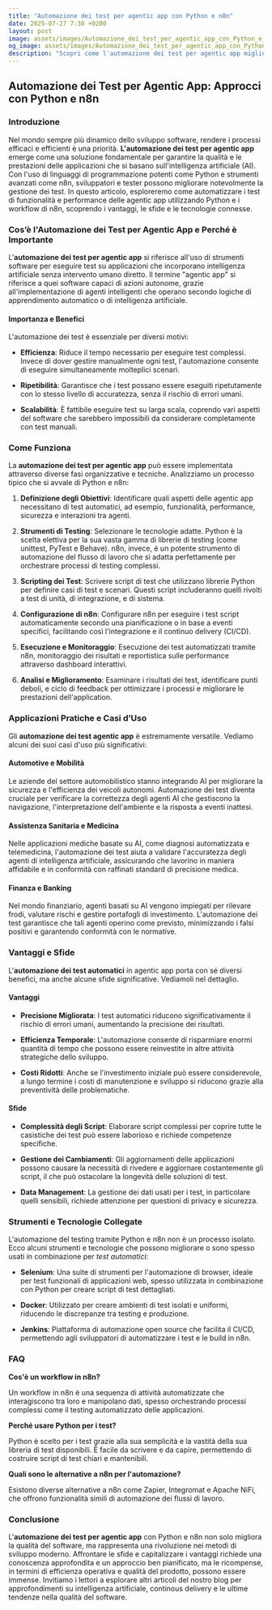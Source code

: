 ```yaml
---
title: "Automazione dei test per agentic app con Python e n8n"
date: 2025-07-27 7:30 +0200
layout: post
image: assets/images/Automazione_dei_test_per_agentic_app_con_Python_e_n8n.jpg
og_image: assets/images/Automazione_dei_test_per_agentic_app_con_Python_e_n8n.jpg
description: "Scopri come l'automazione dei test per agentic app migliora la qualità software AI con Python e n8n. Facilita il tuo workflow con test automatici."
---
```


## Automazione dei Test per Agentic App: Approcci con Python e n8n

### Introduzione

Nel mondo sempre più dinamico dello sviluppo software, rendere i processi efficaci e efficienti è una priorità. **L'automazione dei test per agentic app** emerge come una soluzione fondamentale per garantire la qualità e le prestazioni delle applicazioni che si basano sull'intelligenza artificiale (AI). Con l'uso di linguaggi di programmazione potenti come Python e strumenti avanzati come n8n, sviluppatori e tester possono migliorare notevolmente la gestione dei test. In questo articolo, esploreremo come automatizzare i test di funzionalità e performance delle agentic app utilizzando Python e i workflow di n8n, scoprendo i vantaggi, le sfide e le tecnologie connesse.

### Cos’è l'Automazione dei Test per Agentic App e Perché è Importante

L'**automazione dei test per agentic app** si riferisce all'uso di strumenti software per eseguire test su applicazioni che incorporano intelligenza artificiale senza intervento umano diretto. Il termine "agentic app" si riferisce a quei software capaci di azioni autonome, grazie all'implementazione di agenti intelligenti che operano secondo logiche di apprendimento automatico o di intelligenza artificiale.

#### Importanza e Benefici

L'automazione dei test è essenziale per diversi motivi:

- **Efficienza**: Riduce il tempo necessario per eseguire test complessi. Invece di dover gestire manualmente ogni test, l'automazione consente di eseguire simultaneamente molteplici scenari.

- **Ripetibilità**: Garantisce che i test possano essere eseguiti ripetutamente con lo stesso livello di accuratezza, senza il rischio di errori umani.

- **Scalabilità**: È fattibile eseguire test su larga scala, coprendo vari aspetti del software che sarebbero impossibili da considerare completamente con test manuali.

### Come Funziona

La **automazione dei test per agentic app** può essere implementata attraverso diverse fasi organizzative e tecniche. Analizziamo un processo tipico che si avvale di Python e n8n:

1. **Definizione degli Obiettivi**: Identificare quali aspetti delle agentic app necessitano di test automatici, ad esempio, funzionalità, performance, sicurezza e interazioni tra agenti.

2. **Strumenti di Testing**: Selezionare le tecnologie adatte. Python è la scelta elettiva per la sua vasta gamma di librerie di testing (come unittest, PyTest e Behave). n8n, invece, è un potente strumento di automazione del flusso di lavoro che si adatta perfettamente per orchestrare processi di testing complessi.

3. **Scripting dei Test**: Scrivere script di test che utilizzano librerie Python per definire casi di test e scenari. Questi script includeranno quelli rivolti a test di unità, di integrazione, e di sistema.

4. **Configurazione di n8n**: Configurare n8n per eseguire i test script automaticamente secondo una pianificazione o in base a eventi specifici, facilitando così l'integrazione e il continuo delivery (CI/CD).

5. **Esecuzione e Monitoraggio**: Esecuzione dei test automatizzati tramite n8n, monitoraggio dei risultati e reportistica sulle performance attraverso dashboard interattivi.

6. **Analisi e Miglioramento**: Esaminare i risultati dei test, identificare punti deboli, e ciclo di feedback per ottimizzare i processi e migliorare le prestazioni dell'application.

### Applicazioni Pratiche e Casi d’Uso

Gli **automazione dei test agentic app** è estremamente versatile. Vediamo alcuni dei suoi casi d'uso più significativi:

#### Automotive e Mobilità

Le aziende del settore automobilistico stanno integrando AI per migliorare la sicurezza e l'efficienza dei veicoli autonomi. Automazione dei test diventa cruciale per verificare la correttezza degli agenti AI che gestiscono la navigazione, l'interpretazione dell'ambiente e la risposta a eventi inattesi.

#### Assistenza Sanitaria e Medicina

Nelle applicazioni mediche basate su AI, come diagnosi automatizzata e telemedicina, l'automazione dei test aiuta a validare l'accuratezza degli agenti di intelligenza artificiale, assicurando che lavorino in maniera affidabile e in conformità con raffinati standard di precisione medica.

#### Finanza e Banking

Nel mondo finanziario, agenti basati su AI vengono impiegati per rilevare frodi, valutare rischi e gestire portafogli di investimento. L'automazione dei test garantisce che tali agenti operino come previsto, minimizzando i falsi positivi e garantendo conformità con le normative.

### Vantaggi e Sfide

L'**automazione dei test automatici** in agentic app porta con sé diversi benefici, ma anche alcune sfide significative. Vediamoli nel dettaglio.

#### Vantaggi

- **Precisione Migliorata**: I test automatici riducono significativamente il rischio di errori umani, aumentando la precisione dei risultati.

- **Efficienza Temporale**: L'automazione consente di risparmiare enormi quantità di tempo che possono essere reinvestite in altre attività strategiche dello sviluppo.

- **Costi Ridotti**: Anche se l'investimento iniziale può essere considerevole, a lungo termine i costi di manutenzione e sviluppo si riducono grazie alla preventività delle problematiche.

#### Sfide

- **Complessità degli Script**: Elaborare script complessi per coprire tutte le casistiche dei test può essere laborioso e richiede competenze specifiche.

- **Gestione dei Cambiamenti**: Gli aggiornamenti delle applicazioni possono causare la necessità di rivedere e aggiornare costantemente gli script, il che può ostacolare la longevità delle soluzioni di test.

- **Data Management**: La gestione dei dati usati per i test, in particolare quelli sensibili, richiede attenzione per questioni di privacy e sicurezza.

### Strumenti e Tecnologie Collegate

L'automazione del testing tramite Python e n8n non è un processo isolato. Ecco alcuni strumenti e tecnologie che possono migliorare o sono spesso usati in combinazione per *test automatici*:

- **Selenium**: Una suite di strumenti per l'automazione di browser, ideale per test funzionali di applicazioni web, spesso utilizzata in combinazione con Python per creare script di test dettagliati.

- **Docker**: Utilizzato per creare ambienti di test isolati e uniformi, riducendo le discrepanze tra testing e produzione.

- **Jenkins**: Piattaforma di automazione open source che facilita il CI/CD, permettendo agli sviluppatori di automatizzare i test e le build in n8n.

### FAQ

**Cos'è un workflow in n8n?**

Un workflow in n8n è una sequenza di attività automatizzate che interagiscono tra loro e manipolano dati, spesso orchestrando processi complessi come il testing automatizzato delle applicazioni.

**Perché usare Python per i test?**

Python è scelto per i test grazie alla sua semplicità e la vastità della sua libreria di test disponibili. È facile da scrivere e da capire, permettendo di costruire script di test chiari e mantenibili.

**Quali sono le alternative a n8n per l'automazione?**

Esistono diverse alternative a n8n come Zapier, Integromat e Apache NiFi, che offrono funzionalità simili di automazione dei flussi di lavoro.

### Conclusione

L'**automazione dei test per agentic app** con Python e n8n non solo migliora la qualità del software, ma rappresenta una rivoluzione nei metodi di sviluppo moderno. Affrontare le sfide e capitalizzare i vantaggi richiede una conoscenza approfondita e un approccio ben pianificato, ma le ricompense, in termini di efficienza operativa e qualità del prodotto, possono essere immense. Invitiamo i lettori a esplorare altri articoli del nostro blog per approfondimenti su intelligenza artificiale, continous delivery e le ultime tendenze nella qualità del software.